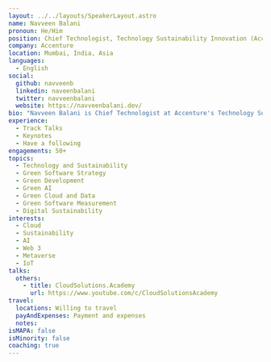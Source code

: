 ```yaml
---
layout: ../../layouts/SpeakerLayout.astro
name: Navveen Balani
pronoun: He/Him
position: Chief Technologist, Technology Sustainability Innovation (Accenture), Google Cloud Certified Fellow, Co-Lead, SCI Open Data, SCI Open Ontology (GSF)
company: Accenture
location: Mumbai, India, Asia
languages:
  - English
social:
  github: navveenb
  linkedin: naveenbalani
  twitter: navveenbalani
  website: https://navveenbalani.dev/
bio: "Navveen Balani is Chief Technologist at Accenture's Technology Sustainability Innovation Group. He uses the power of exponential technology to deliver research, innovations, ESG strategy and new product offerings for Accenture customers, helping to produce value at the intersection of technology and sustainability. He has over two decades of experience in building enterprise products and services. He is a Google Cloud Certified Fellow and author of several leading technology books and actively blogs on his website."
experience:
  - Track Talks
  - Keynotes
  - Have a following
engagements: 50+
topics:
  - Technology and Sustainability
  - Green Software Strategy
  - Green Development
  - Green AI
  - Green Cloud and Data
  - Green Software Measurement
  - Digital Sustainability
interests:
  - Cloud
  - Sustainability
  - AI
  - Web 3
  - Metaverse
  - IoT
talks:
  others:
    - title: CloudSolutions.Academy
      url: https://www.youtube.com/c/CloudSolutionsAcademy
travel:
  locations: Willing to travel
  payAndExpenses: Payment and expenses
  notes:
isMAPA: false
isMinority: false
coaching: true
---
```

